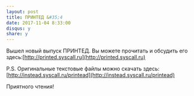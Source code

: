 ```yaml
---
layout: post
title: ПРИНТЕД &#35;4
date: 2017-11-04 8:33:00
disqus: y
share: y
---
```

Вышел новый выпуск ПРИНТЕД. Вы можете прочитать и обсудить его здесь:[http://printed.syscall.ru](http://printed.syscall.ru)

P.S.
Оригинальные текстовые файлы можно скачать здесь: [http://instead.syscall.ru/printead](http://instead.syscall.ru/printead)

Приятного чтения!
